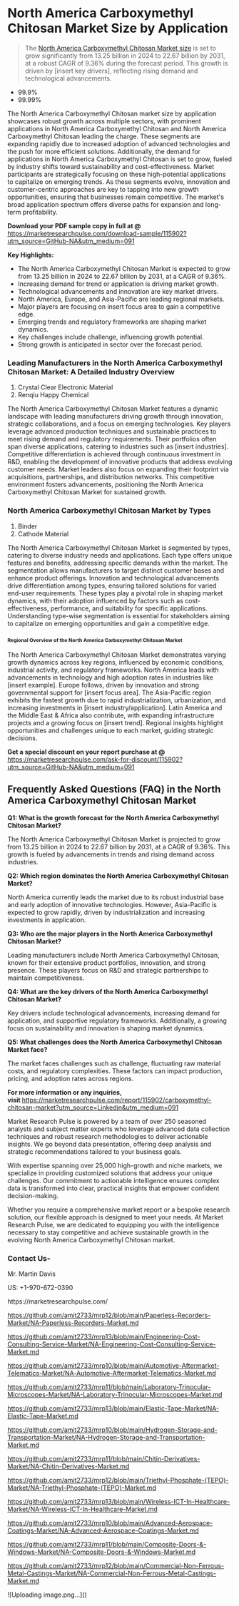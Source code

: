 <h1>North America Carboxymethyl Chitosan Market&nbsp;Size by Application</h1><blockquote><p>The <a href="https://marketresearchpulse.com/download-sample/115902?utm_source=GitHub-NA&amp;utm_medium=091">North America Carboxymethyl Chitosan Market size</a> is set to grow significantly from 13.25 billion in 2024 to 22.67 billion by 2031, at a robust CAGR of 9.36% during the forecast period. This growth is driven by [insert key drivers], reflecting rising demand and technological advancements.</p></blockquote><ul><li>99.9%<li> 99.99%</li></ul><p>The North America Carboxymethyl Chitosan market size by application showcases robust growth across multiple sectors, with prominent applications in North America Carboxymethyl Chitosan and North America Carboxymethyl Chitosan leading the charge. These segments are expanding rapidly due to increased adoption of advanced technologies and the push for more efficient solutions. Additionally, the demand for applications in North America Carboxymethyl Chitosan is set to grow, fueled by industry shifts toward sustainability and cost-effectiveness. Market participants are strategically focusing on these high-potential applications to capitalize on emerging trends. As these segments evolve, innovation and customer-centric approaches are key to tapping into new growth opportunities, ensuring that businesses remain competitive. The market's broad application spectrum offers diverse paths for expansion and long-term profitability.</p><p><strong>Download your PDF sample copy in full at @ </strong><a href="https://marketresearchpulse.com/download-sample/115902?utm_source=GitHub-NA&amp;utm_medium=091">https://marketresearchpulse.com/download-sample/115902?utm_source=GitHub-NA&amp;utm_medium=091</a></p><p><strong>Key Highlights: </strong></p><ul><li>The North America Carboxymethyl Chitosan Market is expected to grow from 13.25 billion in 2024 to 22.67 billion by 2031, at a CAGR of 9.36%.</li><li>Increasing demand for trend or application is driving market growth.</li><li>Technological advancements and innovation are key market drivers.</li><li>North America, Europe, and Asia-Pacific are leading regional markets.</li><li>Major players are focusing on insert focus area to gain a competitive edge.</li><li>Emerging trends and regulatory frameworks are shaping market dynamics.</li><li>Key challenges include challenge, influencing growth potential.</li><li>Strong growth is anticipated in sector over the forecast period.</li></ul><h3>Leading Manufacturers in the North America Carboxymethyl Chitosan Market: A Detailed Industry Overview</h3><ol><li>Crystal Clear Electronic Material</li><li>Renqiu Happy Chemical</li></ol><div class="flex max-w-full flex-col flex-grow"><div class="min-h-8 text-message flex w-full flex-col items-end gap-2 whitespace-normal break-words [.text-message+&amp;]:mt-5" dir="auto" data-message-author-role="assistant" data-message-id="fd8432e4-4910-450d-b182-61b7bfb0a01f" data-message-model-slug="gpt-4o"><div class="flex w-full flex-col gap-1 empty:hidden first:pt-[3px]"><div class="markdown prose w-full break-words dark:prose-invert light"><p>The North America Carboxymethyl Chitosan Market features a dynamic landscape with leading manufacturers driving growth through innovation, strategic collaborations, and a focus on emerging technologies. Key players leverage advanced production techniques and sustainable practices to meet rising demand and regulatory requirements. Their portfolios often span diverse applications, catering to industries such as [insert industries]. Competitive differentiation is achieved through continuous investment in R&amp;D, enabling the development of innovative products that address evolving customer needs. Market leaders also focus on expanding their footprint via acquisitions, partnerships, and distribution networks. This competitive environment fosters advancements, positioning the North America Carboxymethyl Chitosan Market for sustained growth.</p></div></div></div></div><h3>North America Carboxymethyl Chitosan Market by Types</h3><ol><li>Binder<li> Cathode Material</li></ol><div class="flex max-w-full flex-col flex-grow"><div class="min-h-8 text-message flex w-full flex-col items-end gap-2 whitespace-normal break-words [.text-message+&amp;]:mt-5" dir="auto" data-message-author-role="assistant" data-message-id="084470be-0bb7-4664-bddf-5156b4f41249" data-message-model-slug="gpt-4o-mini"><div class="flex w-full flex-col gap-1 empty:hidden first:pt-[3px]"><div class="markdown prose w-full break-words dark:prose-invert light"><p>The North America Carboxymethyl Chitosan Market is segmented by types, catering to diverse industry needs and applications. Each type offers unique features and benefits, addressing specific demands within the market. The segmentation allows manufacturers to target distinct customer bases and enhance product offerings. Innovation and technological advancements drive differentiation among types, ensuring tailored solutions for varied end-user requirements. These types play a pivotal role in shaping market dynamics, with their adoption influenced by factors such as cost-effectiveness, performance, and suitability for specific applications. Understanding type-wise segmentation is essential for stakeholders aiming to capitalize on emerging opportunities and gain a competitive edge.</p></div></div></div></div><h3><span style="font-size: 11px;">Regional Overview of the North America Carboxymethyl Chitosan Market</span></h3><div class="flex max-w-full flex-col flex-grow"><div class="min-h-8 text-message flex w-full flex-col items-end gap-2 whitespace-normal break-words [.text-message+&amp;]:mt-5" dir="auto" data-message-author-role="assistant" data-message-id="e9038762-ce64-4e30-91c9-9bd413514231" data-message-model-slug="gpt-4o-mini"><div class="flex w-full flex-col gap-1 empty:hidden first:pt-[3px]"><div class="markdown prose w-full break-words dark:prose-invert light"><p>The North America Carboxymethyl Chitosan Market demonstrates varying growth dynamics across key regions, influenced by economic conditions, industrial activity, and regulatory frameworks. North America leads with advancements in technology and high adoption rates in industries like [insert example]. Europe follows, driven by innovation and strong governmental support for [insert focus area]. The Asia-Pacific region exhibits the fastest growth due to rapid industrialization, urbanization, and increasing investments in [insert industry/application]. Latin America and the Middle East &amp; Africa also contribute, with expanding infrastructure projects and a growing focus on [insert trend]. Regional insights highlight opportunities and challenges unique to each market, guiding strategic decisions.</p></div></div></div></div><p><strong>Get a special discount on your report purchase at @ </strong><a href="https://marketresearchpulse.com/ask-for-discount/115902?utm_source=GitHub-NA&amp;utm_medium=091">https://marketresearchpulse.com/ask-for-discount/115902?utm_source=GitHub-NA&amp;utm_medium=091</a></p><h2>Frequently Asked Questions (FAQ) in the North America Carboxymethyl Chitosan Market</h2><p><strong>Q1: What is the growth forecast for the North America Carboxymethyl Chitosan Market?</strong></p><p>The North America Carboxymethyl Chitosan Market is projected to grow from 13.25 billion in 2024 to 22.67 billion by 2031, at a CAGR of 9.36%. This growth is fueled by advancements in trends and rising demand across industries.</p><p><strong>Q2: Which region dominates the North America Carboxymethyl Chitosan Market?</strong></p><p>North America currently leads the market due to its robust industrial base and early adoption of innovative technologies. However, Asia-Pacific is expected to grow rapidly, driven by industrialization and increasing investments in application.</p><p><strong>Q3: Who are the major players in the North America Carboxymethyl Chitosan Market?</strong></p><p>Leading manufacturers include North America Carboxymethyl Chitosan, known for their extensive product portfolios, innovation, and strong presence. These players focus on R&amp;D and strategic partnerships to maintain competitiveness.</p><p><strong>Q4: What are the key drivers of the North America Carboxymethyl Chitosan Market?</strong></p><p>Key drivers include technological advancements, increasing demand for application, and supportive regulatory frameworks. Additionally, a growing focus on sustainability and innovation is shaping market dynamics.</p><p><strong>Q5: What challenges does the North America Carboxymethyl Chitosan Market face?</strong></p><p>The market faces challenges such as challenge, fluctuating raw material costs, and regulatory complexities. These factors can impact production, pricing, and adoption rates across regions.</p><p><strong>For more information or any inquiries, visit&nbsp;</strong><a href="https://marketresearchpulse.com/report/115902/carboxymethyl-chitosan-market?utm_source=Linkedin&utm_medium=091">https://marketresearchpulse.com/report/115902/carboxymethyl-chitosan-market?utm_source=Linkedin&utm_medium=091</a></p><p>Market Research Pulse is powered by a team of over 250 seasoned analysts and subject matter experts who leverage advanced data collection techniques and robust research methodologies to deliver actionable insights. We go beyond data presentation, offering deep analysis and strategic recommendations tailored to your business goals.</p><p>With expertise spanning over 25,000 high-growth and niche markets, we specialize in providing customized solutions that address your unique challenges. Our commitment to actionable intelligence ensures complex data is transformed into clear, practical insights that empower confident decision-making.</p><p>Whether you require a comprehensive market report or a bespoke research solution, our flexible approach is designed to meet your needs. At Market Research Pulse, we are dedicated to equipping you with the intelligence necessary to stay competitive and achieve sustainable growth in the evolving North America Carboxymethyl Chitosan market.</p><h3><strong>Contact Us-</strong></h3><p>Mr. Martin Davis</p><p>US: +1-970-672-0390</p><p>https://marketresearchpulse.com/</p><p><a href="https://github.com/amit2733/mrp12/blob/main/Paperless-Recorders-Market/NA-Paperless-Recorders-Market.md">https://github.com/amit2733/mrp12/blob/main/Paperless-Recorders-Market/NA-Paperless-Recorders-Market.md</a></p><p><a href="https://github.com/amit2733/mrp13/blob/main/Engineering-Cost-Consulting-Service-Market/NA-Engineering-Cost-Consulting-Service-Market.md">https://github.com/amit2733/mrp13/blob/main/Engineering-Cost-Consulting-Service-Market/NA-Engineering-Cost-Consulting-Service-Market.md</a></p><p><a href="https://github.com/amit2733/mrp10/blob/main/Automotive-Aftermarket-Telematics-Market/NA-Automotive-Aftermarket-Telematics-Market.md">https://github.com/amit2733/mrp10/blob/main/Automotive-Aftermarket-Telematics-Market/NA-Automotive-Aftermarket-Telematics-Market.md</a></p><p><a href="https://github.com/amit2733/mrp11/blob/main/Laboratory-Trinocular-Microscopes-Market/NA-Laboratory-Trinocular-Microscopes-Market.md">https://github.com/amit2733/mrp11/blob/main/Laboratory-Trinocular-Microscopes-Market/NA-Laboratory-Trinocular-Microscopes-Market.md</a></p><p><a href="https://github.com/amit2733/mrp13/blob/main/Elastic-Tape-Market/NA-Elastic-Tape-Market.md">https://github.com/amit2733/mrp13/blob/main/Elastic-Tape-Market/NA-Elastic-Tape-Market.md</a></p><p><a href="https://github.com/amit2733/mrp10/blob/main/Hydrogen-Storage-and-Transportation-Market/NA-Hydrogen-Storage-and-Transportation-Market.md">https://github.com/amit2733/mrp10/blob/main/Hydrogen-Storage-and-Transportation-Market/NA-Hydrogen-Storage-and-Transportation-Market.md</a></p><p><a href="https://github.com/amit2733/mrp11/blob/main/Chitin-Derivatives-Market/NA-Chitin-Derivatives-Market.md">https://github.com/amit2733/mrp11/blob/main/Chitin-Derivatives-Market/NA-Chitin-Derivatives-Market.md</a></p><p><a href="https://github.com/amit2733/mrp12/blob/main/Triethyl-Phosphate-(TEPO)-Market/NA-Triethyl-Phosphate-(TEPO)-Market.md">https://github.com/amit2733/mrp12/blob/main/Triethyl-Phosphate-(TEPO)-Market/NA-Triethyl-Phosphate-(TEPO)-Market.md</a></p><p><a href="https://github.com/amit2733/mrp13/blob/main/Wireless-ICT-In-Healthcare-Market/NA-Wireless-ICT-In-Healthcare-Market.md">https://github.com/amit2733/mrp13/blob/main/Wireless-ICT-In-Healthcare-Market/NA-Wireless-ICT-In-Healthcare-Market.md</a></p><p><a href="https://github.com/amit2733/mrp10/blob/main/Advanced-Aerospace-Coatings-Market/NA-Advanced-Aerospace-Coatings-Market.md">https://github.com/amit2733/mrp10/blob/main/Advanced-Aerospace-Coatings-Market/NA-Advanced-Aerospace-Coatings-Market.md</a></p><p><a href="https://github.com/amit2733/mrp11/blob/main/Composite-Doors-&-Windows-Market/NA-Composite-Doors-&-Windows-Market.md">https://github.com/amit2733/mrp11/blob/main/Composite-Doors-&-Windows-Market/NA-Composite-Doors-&-Windows-Market.md</a></p><p><a href="https://github.com/amit2733/mrp12/blob/main/Commercial-Non-Ferrous-Metal-Castings-Market/NA-Commercial-Non-Ferrous-Metal-Castings-Market.md">https://github.com/amit2733/mrp12/blob/main/Commercial-Non-Ferrous-Metal-Castings-Market/NA-Commercial-Non-Ferrous-Metal-Castings-Market.md</a></p>
![Uploading image.png…]()
